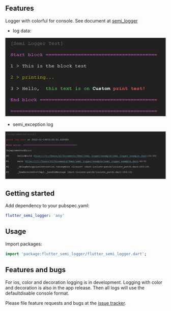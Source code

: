 ## Features

Logger with colorful for console.
See document at [semi_logger](https://pub.dev/packages/semi_logger)

- log data:

![block](https://raw.githubusercontent.com/sonnts996/assets/main/semi_logger/semi_logger_block.png)

- semi_exception log

![semi_exception](https://raw.githubusercontent.com/sonnts996/assets/main/semi_logger/semi_logger_error.png)

## Getting started

Add dependency to your pubspec.yaml:

```yaml
flutter_semi_logger: 'any'
```

## Usage

Import packages:

```dart
import 'package:flutter_semi_logger/flutter_semi_logger.dart';
```

## Features and bugs

For ios, color and decoration logging is in development. Logging with color and decoration is also  in the app release. Then all logs will use the defaultdisable  console format.

Please file feature requests and bugs at the [issue tracker](https://github.com/sonnts996/flutter_semi_logger/issues).


